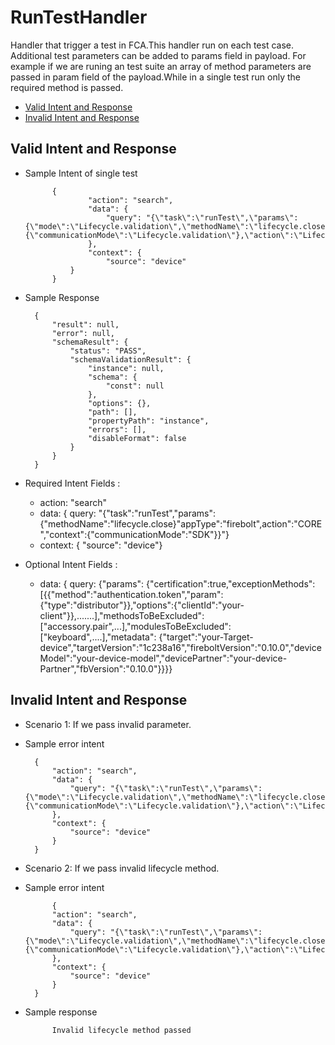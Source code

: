 # RunTestHandler 

Handler that trigger a test in FCA.This handler run on each test case. Additional test parameters can be added to params field in payload.
For example if we are runing an test suite an array of method parameters are passed in param field of the payload.While in a single test run only the required method is passed.

* [Valid Intent and Response](#valid-intent-and-response)
* [Invalid Intent and Response](#invalid-intent-and-response)

## Valid Intent and Response

- Sample Intent of single test

            {
                    "action": "search",
                    "data": {
                        "query": "{\"task\":\"runTest\",\"params\":{\"mode\":\"Lifecycle.validation\",\"methodName\":\"lifecycle.close\",\"methodParams\":\"userExit\"},\"context\":{\"communicationMode\":\"Lifecycle.validation\"},\"action\":\"Lifecycle.validation\",\"appType\":\"firebolt\"}"
                    },
                    "context": {
                        "source": "device"
                }
            }

- Sample Response

        {
            "result": null,
            "error": null,
            "schemaResult": {
                "status": "PASS",
                "schemaValidationResult": {
                    "instance": null,
                    "schema": {
                        "const": null
                    },
                    "options": {},
                    "path": [],
                    "propertyPath": "instance",
                    "errors": [],
                    "disableFormat": false
                }
            }
        }



- Required Intent Fields : 
    - action: "search"
    - data: { query: "{"task":"runTest","params":{"methodName":"lifecycle.close}"appType":"firebolt",action":"CORE","context":{"communicationMode":"SDK"}}"}
    - context: { "source": "device"}

- Optional Intent Fields :
    - data: { query: {"params": {"certification":true,"exceptionMethods": [{{"method":"authentication.token","param":{"type":"distributor"}},"options":{"clientId":"your-client"}},.......],"methodsToBeExcluded":["accessory.pair",...],"modulesToBeExcluded":["keyboard",....],"metadata": {"target":"your-Target-device","targetVersion":"1c238a16","fireboltVersion":"0.10.0","deviceModel":"your-device-model","devicePartner":"your-device-Partner","fbVersion":"0.10.0"}}}}

## Invalid Intent and Response

- Scenario 1: If we pass invalid parameter.
- Sample error intent 

        {
            "action": "search",
            "data": {
                "query": "{\"task\":\"runTest\",\"params\":{\"mode\":\"Lifecycle.validation\",\"methodName\":\"lifecycle.close\",\"methodParams\":\"error\"},\"context\":{\"communicationMode\":\"Lifecycle.validation\"},\"action\":\"Lifecycle.validation\",\"appType\":\"firebolt\"}"
            },
            "context": {
                "source": "device"
            }
        }

- Scenario 2: If we pass invalid lifecycle method.
- Sample error intent 

            {
            "action": "search",
            "data": {
                "query": "{\"task\":\"runTest\",\"params\":{\"mode\":\"Lifecycle.validation\",\"methodName\":\"lifecycle.close\",\"methodParams\":\"userExit\"},\"context\":{\"communicationMode\":\"Lifecycle.validation\"},\"action\":\"Lifecycle.validation\",\"appType\":\"firebolt\"}"
            },
            "context": {
                "source": "device"
            }
        }

- Sample response

            Invalid lifecycle method passed
